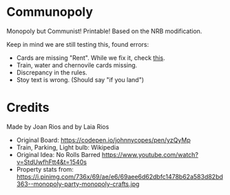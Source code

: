 # Communopoly
Monopoly but Communist! Printable! 
Based on the NRB modification.

Keep in mind we are still testing this, found errors:
- Cards are missing "Rent". While we fix it, check [this](https://i.pinimg.com/736x/69/ae/e6/69aee6d62dbfc1478b62a583d82bd363--monopoly-party-monopoly-crafts.jpg).
- Train, water and chernovile cards missing.
- Discrepancy in the rules.
- Stoy text is wrong. (Should say "if you land")

# Credits
Made by Joan Rios and by Laia Rios
- Original Board: https://codepen.io/johnnycopes/pen/yzQyMp
- Train, Parking, Light bulb: Wikipedia
- Original Idea: No Rolls Barred https://www.youtube.com/watch?v=StdUwfhFtt4&t=1540s
- Property stats from: https://i.pinimg.com/736x/69/ae/e6/69aee6d62dbfc1478b62a583d82bd363--monopoly-party-monopoly-crafts.jpg
